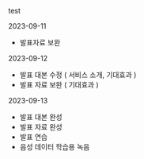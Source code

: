 test

2023-09-11
- 발표자료 보완

2023-09-12
- 발표 대본 수정 ( 서비스 소개, 기대효과 )
- 발표 자료 보완 ( 기대효과 ) 

2023-09-13
- 발표 대본 완성
- 발표 자료 완성 
- 발표 연습
- 음성 데이터 학습용 녹음